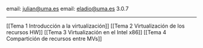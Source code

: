 
email: julian@uma.es
email: eladio@uma.es
3.0.7

___
[[Tema 1 Introducción a la virtualización]]
[[Tema 2 Virtualización de los recursos HW]]
[[Tema 3 Virtualización en el Intel x86]]
[[Tema 4 Compartición de recursos entre MVs]]

